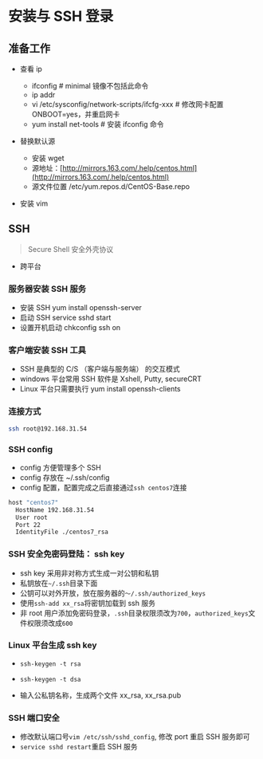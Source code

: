 # 安装与 SSH 登录

## 准备工作

* 查看 ip
	* ifconfig # minimal 镜像不包括此命令
	* ip addr
	* vi /etc/sysconfig/network-scripts/ifcfg-xxx # 修改网卡配置 ONBOOT=yes，并重启网卡
	* yum install net-tools # 安装 ifconfig 命令
*  替换默认源
	* 安装 wget
	* 源地址：[http://mirrors.163.com/.help/centos.html](http://mirrors.163.com/.help/centos.html)
	* 源文件位置 /etc/yum.repos.d/CentOS-Base.repo

*  安装 vim

## SSH

> Secure Shell 安全外壳协议

* 跨平台

### 服务器安装 SSH 服务

* 安装 SSH yum install openssh-server
* 启动 SSH service sshd start
* 设置开机启动 chkconfig ssh on

### 客户端安装 SSH 工具

* SSH 是典型的 C/S （客户端与服务端） 的交互模式
* windows 平台常用 SSH 软件是 Xshell, Putty, secureCRT
* Linux 平台只需要执行 yum install openssh-clients

### 连接方式

```bash
ssh root@192.168.31.54
```

### SSH config

* config 方便管理多个 SSH
* config 存放在 ~/.ssh/config
* config 配置，配置完成之后直接通过`ssh centos7`连接

```bash
host "centos7"
  HostName 192.168.31.54
  User root
  Port 22
  IdentityFile ./centos7_rsa
```

### SSH 安全免密码登陆： ssh key

* ssh key 采用非对称方式生成一对公钥和私钥
* 私钥放在`~/.ssh`目录下面
* 公钥可以对外开放，放在服务器的`～/.ssh/authorized_keys`
* 使用`ssh-add xx_rsa`将密钥加载到 ssh 服务
* 非 root 用户添加免密码登录，`.ssh`目录权限须改为`700`，`authorized_keys`文件权限须改成`600`

### Linux 平台生成 ssh key

* `ssh-keygen -t rsa`
* `ssh-keygen -t dsa`

* 输入公私钥名称，生成两个文件 xx\_rsa, xx_rsa.pub

### SSH 端口安全

* 修改默认端口号`vim /etc/ssh/sshd_config`, 修改 port 重启 SSH 服务即可
* `service sshd restart`重启 SSH 服务